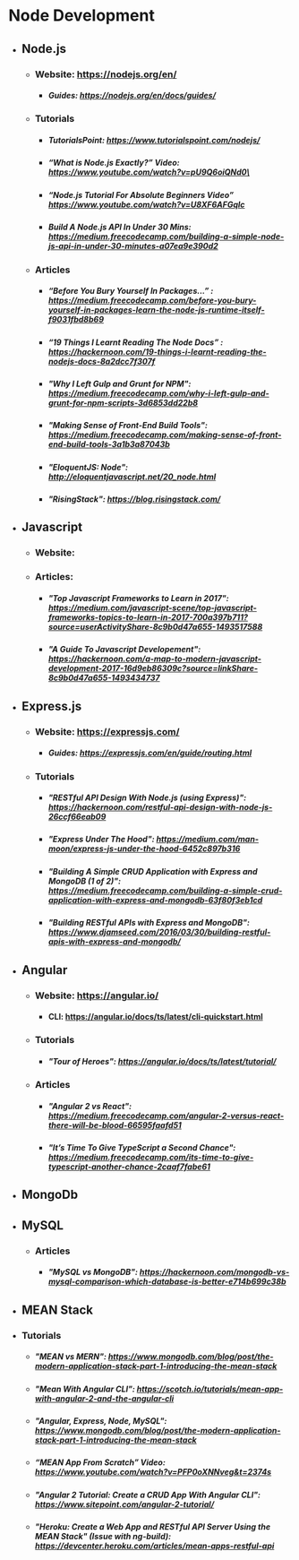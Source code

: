 # Node Development

- ## Node.js

  - ### Website: https://nodejs.org/en/
    - ##### Guides: https://nodejs.org/en/docs/guides/

  - ### Tutorials
      - ##### TutorialsPoint: https://www.tutorialspoint.com/nodejs/
      - ##### “What is Node.js Exactly?” Video: https://www.youtube.com/watch?v=pU9Q6oiQNd0\
      - ##### “Node.js Tutorial For Absolute Beginners Video” https://www.youtube.com/watch?v=U8XF6AFGqlc
      - ##### Build A Node.js API In Under 30 Mins: https://medium.freecodecamp.com/building-a-simple-node-js-api-in-under-30-minutes-a07ea9e390d2

  - ### Articles
      - ##### “Before You Bury Yourself In Packages...” : https://medium.freecodecamp.com/before-you-bury-yourself-in-packages-learn-the-node-js-runtime-itself-f9031fbd8b69
      - ##### “19 Things I Learnt Reading The Node Docs” : https://hackernoon.com/19-things-i-learnt-reading-the-nodejs-docs-8a2dcc7f307f
      - ##### "Why I Left Gulp and Grunt for NPM": https://medium.freecodecamp.com/why-i-left-gulp-and-grunt-for-npm-scripts-3d6853dd22b8
      - ##### "Making Sense of Front-End Build Tools": https://medium.freecodecamp.com/making-sense-of-front-end-build-tools-3a1b3a87043b
      - ##### "EloquentJS: Node": http://eloquentjavascript.net/20_node.html
      - ##### "RisingStack": https://blog.risingstack.com/
      
- ## Javascript
  - ### Website:

  - ### Articles:
    - ##### "Top Javascript Frameworks to Learn in 2017": https://medium.com/javascript-scene/top-javascript-frameworks-topics-to-learn-in-2017-700a397b711?source=userActivityShare-8c9b0d47a655-1493517588
    - ##### "A Guide To Javascript Developement": https://hackernoon.com/a-map-to-modern-javascript-development-2017-16d9eb86309c?source=linkShare-8c9b0d47a655-1493434737


- ## Express.js

  - ### Website: https://expressjs.com/
    - ##### Guides: https://expressjs.com/en/guide/routing.html
  - ### Tutorials
    - ##### "RESTful API Design With Node.js (using Express)": https://hackernoon.com/restful-api-design-with-node-js-26ccf66eab09
    - ##### "Express Under The Hood": https://medium.com/man-moon/express-js-under-the-hood-6452c897b316
    - ##### "Building A Simple CRUD Application with Express and MongoDB (1 of 2)": https://medium.freecodecamp.com/building-a-simple-crud-application-with-express-and-mongodb-63f80f3eb1cd
    - ##### "Building RESTful APIs with Express and MongoDB": https://www.djamseed.com/2016/03/30/building-restful-apis-with-express-and-mongodb/


- ## Angular

  - ### Website: https://angular.io/
    - #### CLI: https://angular.io/docs/ts/latest/cli-quickstart.html
  - ### Tutorials
    - ##### "Tour of Heroes": https://angular.io/docs/ts/latest/tutorial/
  - ### Articles
    - ##### "Angular 2 vs React": https://medium.freecodecamp.com/angular-2-versus-react-there-will-be-blood-66595faafd51
    - ##### "It’s Time To Give TypeScript a Second Chance": https://medium.freecodecamp.com/its-time-to-give-typescript-another-chance-2caaf7fabe61


- ## MongoDb


- ## MySQL

  - ### Articles
    - ##### "MySQL vs MongoDB": https://hackernoon.com/mongodb-vs-mysql-comparison-which-database-is-better-e714b699c38b


- ## MEAN Stack
 - ### Tutorials
    - ##### "MEAN vs MERN": https://www.mongodb.com/blog/post/the-modern-application-stack-part-1-introducing-the-mean-stack
    - ##### "Mean With Angular CLI": https://scotch.io/tutorials/mean-app-with-angular-2-and-the-angular-cli
    - ##### "Angular, Express, Node, MySQL": https://www.mongodb.com/blog/post/the-modern-application-stack-part-1-introducing-the-mean-stack
    - ##### “MEAN App From Scratch”  Video:  https://www.youtube.com/watch?v=PFP0oXNNveg&t=2374s
    - ##### "Angular 2 Tutorial: Create a CRUD App With Angular CLI": https://www.sitepoint.com/angular-2-tutorial/
    - ##### "Heroku: Create a Web App and RESTful API Server Using the MEAN Stack" (Issue with ng-build): https://devcenter.heroku.com/articles/mean-apps-restful-api
